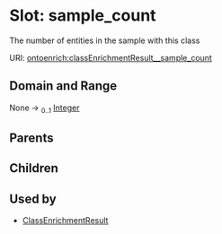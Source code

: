 
# Slot: sample_count


The number of entities in the sample with this class

URI: [ontoenrich:classEnrichmentResult__sample_count](https://w3id.org/oak/class-enrichment/classEnrichmentResult__sample_count)


## Domain and Range

None &#8594;  <sub>0..1</sub> [Integer](types/Integer.md)

## Parents


## Children


## Used by

 * [ClassEnrichmentResult](ClassEnrichmentResult.md)
